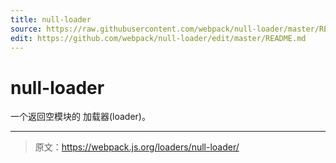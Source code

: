 ```yaml
---
title: null-loader
source: https://raw.githubusercontent.com/webpack/null-loader/master/README.md
edit: https://github.com/webpack/null-loader/edit/master/README.md
---
```

# null-loader

一个返回空模块的 加载器(loader)。

***

> 原文：https://webpack.js.org/loaders/null-loader/